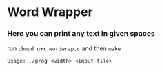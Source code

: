# Word Wrapper

### Here you can print any text in given spaces

run `chmod u+x wordwrap.c` and then `make`


`Usage: ./prog <width> <input-file>`
